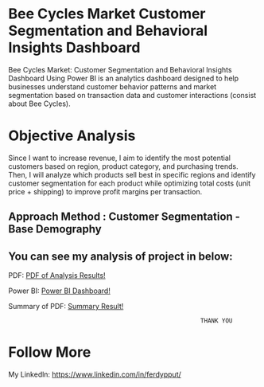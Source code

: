 # Bee Cycles Market Customer Segmentation and Behavioral Insights Dashboard
Bee Cycles Market: Customer Segmentation and Behavioral Insights Dashboard Using Power BI is an analytics dashboard designed to help businesses understand customer behavior patterns and market segmentation based on transaction data and customer interactions (consist about Bee Cycles).

# Objective Analysis
Since I want to increase revenue, I aim to identify the most potential customers based on region, product category, and purchasing trends. Then, I will analyze which products sell best in specific regions and identify customer segmentation for each product while optimizing total costs (unit price + shipping) to improve profit margins per transaction.

## Approach Method : Customer Segmentation - Base Demography

## You can see my analysis of project in below:
PDF: [PDF of Analysis Results!](./Web%20Dashboard%20Development%20-%20Bee%20Cycles%20Project.pdf)

Power BI: [Power BI Dashboard!](./Web%20Dashboard%20-%20Bee%20Cycles%20Project.pbix)

Summary of PDF: [Summary Result!](./Summary%20Bee%20Cycles%20Dashboard.pdf)

                                                          THANK YOU

# Follow More
My Linkedln: https://www.linkedin.com/in/ferdypput/
